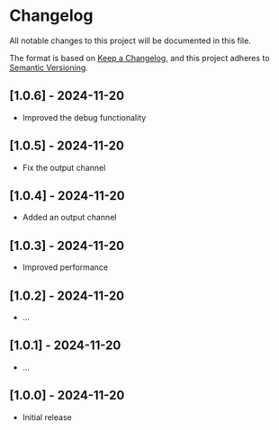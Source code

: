 # Changelog

All notable changes to this project will be documented in this file.

The format is based on [Keep a Changelog](https://keepachangelog.com/en/1.1.0/),
and this project adheres to [Semantic Versioning](https://semver.org/spec/v2.0.0.html).

## [1.0.6] - 2024-11-20

-   Improved the debug functionality

## [1.0.5] - 2024-11-20

-   Fix the output channel

## [1.0.4] - 2024-11-20

-   Added an output channel

## [1.0.3] - 2024-11-20

-   Improved performance

## [1.0.2] - 2024-11-20

-   ...

## [1.0.1] - 2024-11-20

-   ...

## [1.0.0] - 2024-11-20

-   Initial release
